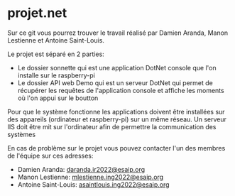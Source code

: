 # projet.net

Sur ce git vous pourrez trouver le travail réalisé par Damien Aranda, Manon Lestienne et Antoine Saint-Louis. 

Le projet est séparé en 2 parties:
- Le dossier sonnette qui est une application DotNet console que l'on installe sur le raspberry-pi
- Le dossier API web Demo qui est un serveur DotNet qui permet de récupérer les requêtes de l'application console et affiche les moments où l'on appui sur le boutton

Pour que le système fonctionne les applications doivent être installées sur des appareils (ordinateur et raspberry-pi) sur un même réseau.
Un serveur IIS doit être mit sur l'ordinateur afin de permettre la communication des systèmes

En cas de problème sur le projet vous pouvez contacter l'un des membres de l'équipe sur ces adresses:
- Damien Aranda: daranda.ir2022@esaip.org
- Manon Lestienne: mlestienne.ing2022@esaip.org
- Antoine Saint-Louis: asaintlouis.ing2022@esaip.org
